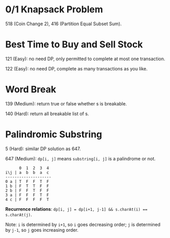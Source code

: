 # 0/1 Knapsack Problem
518 (Coin Change 2), 416 (Partition Equal Subset Sum).

# Best Time to Buy and Sell Stock
121 (Easy): no need DP, only permitted to complete at most one transaction.

122 (Easy): no need DP, complete as many transactions as you like.

# Word Break
139 (Medium): return true or false whether s is breakable.

140 (Hard): return all breakable list of s.

# Palindromic Substring
5 (Hard): similar DP solution as 647.

647 (Medium): `dp[i, j]` means `substring[i, j]` is a palindrome or not.
```
      0  1  2  3  4
i\j | a  b  b  a  c  
--------------------
0 a | T  F  F  T  F
1 b | F  T  T  F  F 
2 b | F  F  T  F  F
3 a | F  F  F  T  F
4 c | F  F  F  F  T
```
**Recurrence relations**: 
`dp[i, j] = dp[i+1, j-1] && s.charAt(i) == s.charAt(j)`.

Note: `i` is determined by `i+1`, so `i` goes decreasing order; `j` is determined by `j-1`, so `j` goes increasing order.